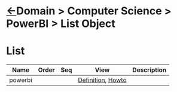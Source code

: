 <head><link rel="stylesheet" href="../../../md.css"/><script src="../../../md.js"></script></head>

[//]: #(Reference)
[Repo_Readme]:     ../README.md

[powerbi_whatis]:  ../whatis/powerbi_whatis
[powerbi_howto]:   ../howto/powerbi_howto

# [&larr;][Repo_Readme]Domain > Computer Science > PowerBI > List Object

# List
|Name|Order|Seq|View|Description|
|-|-|-|-|-|
|powerbi|||[Definition][powerbi_whatis], [Howto][powerbi_howto]
<br>

